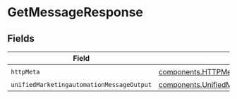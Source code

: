 # GetMessageResponse


## Fields

| Field                                                                                                                    | Type                                                                                                                     | Required                                                                                                                 | Description                                                                                                              |
| ------------------------------------------------------------------------------------------------------------------------ | ------------------------------------------------------------------------------------------------------------------------ | ------------------------------------------------------------------------------------------------------------------------ | ------------------------------------------------------------------------------------------------------------------------ |
| `httpMeta`                                                                                                               | [components.HTTPMetadata](../../models/components/httpmetadata.md)                                                       | :heavy_check_mark:                                                                                                       | N/A                                                                                                                      |
| `unifiedMarketingautomationMessageOutput`                                                                                | [components.UnifiedMarketingautomationMessageOutput](../../models/components/unifiedmarketingautomationmessageoutput.md) | :heavy_minus_sign:                                                                                                       | N/A                                                                                                                      |
